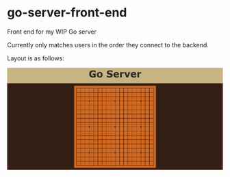 # go-server-front-end
Front end for my WIP Go server

Currently only matches users in the order they connect to the backend.

Layout is as follows:

![image](img/main_screen.png)